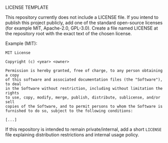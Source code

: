LICENSE TEMPLATE

This repository currently does not include a LICENSE file. If you intend to publish this project publicly, add one of the standard open-source licenses (for example MIT, Apache-2.0, GPL-3.0). Create a file named LICENSE at the repository root with the exact text of the chosen license.

Example (MIT):

```
MIT License

Copyright (c) <year> <owner>

Permission is hereby granted, free of charge, to any person obtaining a copy
of this software and associated documentation files (the "Software"), to deal
in the Software without restriction, including without limitation the rights
to use, copy, modify, merge, publish, distribute, sublicense, and/or sell
copies of the Software, and to permit persons to whom the Software is
furnished to do so, subject to the following conditions:

[...]
```

If this repository is intended to remain private/internal, add a short
`LICENSE` file explaining distribution restrictions and internal usage policy.
